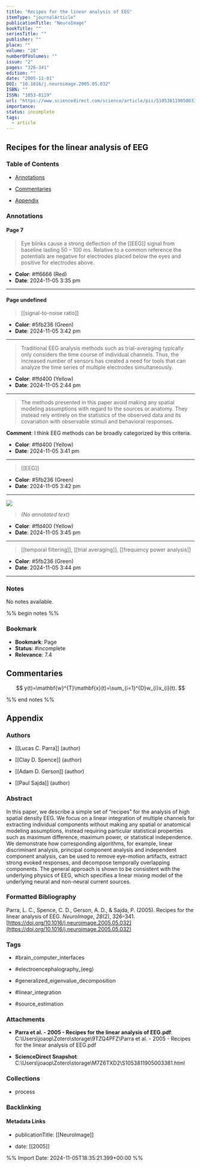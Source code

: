 ```yaml
---
title: "Recipes for the linear analysis of EEG"
itemType: "journalArticle"
publicationTitle: "NeuroImage"
bookTitle: ""
seriesTitle: ""
publisher: ""
place: ""
volume: "28"
numberOfVolumes: ""
issue: "2"
pages: "326-341"
edition: ""
date: "2005-11-01"
DOI: "10.1016/j.neuroimage.2005.05.032"
ISBN: ""
ISSN: "1053-8119"
url: "https://www.sciencedirect.com/science/article/pii/S1053811905003381"
importance: 
status: incomplete
tags:
  - article
---
```


## Recipes for the linear analysis of EEG

### Table of Contents

- [Annotations](#annotations)

+ [Commentaries](#commentaries)

- [Appendix](#appendix)

### Annotations




#### Page 7







> Eye blinks cause a strong deflection of the [[EEG]] signal from baseline lasting 50 – 100 ms. Relative to a common reference the potentials are negative for electrodes placed below the eyes and positive for electrodes above.





- **Color**: #ff6666 (Red)
- **Date**: 2024-11-05 3:35 pm

---



#### Page undefined








> [[signal-to-noise ratio]]





- **Color**: #5fb236 (Green)
- **Date**: 2024-11-05 3:42 pm

---







> Traditional EEG analysis methods such as trial-averaging typically only considers the time course of individual channels. Thus, the increased number of sensors has created a need for tools that can analyze the time series of multiple electrodes simultaneously.





- **Color**: #ffd400 (Yellow)
- **Date**: 2024-11-05 2:44 pm

---







> The methods presented in this paper avoid making any spatial modeling assumptions with regard to the sources or anatomy. They instead rely entirely on the statistics of the observed data and its covariation with observable stimuli and behavioral responses.




**Comment**: I think EEG methods can be broadly categorized by this criteria.


- **Color**: #ffd400 (Yellow)
- **Date**: 2024-11-05 3:41 pm

---








> [[EEG]]





- **Color**: #5fb236 (Green)
- **Date**: 2024-11-05 3:42 pm

---




![](<0 - Supplementary/images/parraRecipesLinearAnalysis2005.md/image-undefined-x301-y236.png>)



> *(No annotated text)*




- **Color**: #ffd400 (Yellow)
- **Date**: 2024-11-05 3:45 pm

---








> [[temporal filtering]], [[trial averaging]], [[frequency power analysis]]





- **Color**: #5fb236 (Green)
- **Date**: 2024-11-05 3:44 pm

---





### Notes


No notes available.


%% begin notes %%

### Bookmark

- **Bookmark**: Page <!-- Specify the page number or section -->
- **Status**: #incomplete
- **Relevance**: 7.4
## Commentaries

$$
y(t)=\mathbf{w}^{T}\mathbf{x}(t)=\sum_{i=1}^{D}w_{i}x_{i}(t).
$$

%% end notes %%

## Appendix

### Authors


- [[Lucas C. Parra]] (author)

- [[Clay D. Spence]] (author)

- [[Adam D. Gerson]] (author)

- [[Paul Sajda]] (author)



### Abstract

In this paper, we describe a simple set of “recipes” for the analysis of high spatial density EEG. We focus on a linear integration of multiple channels for extracting individual components without making any spatial or anatomical modeling assumptions, instead requiring particular statistical properties such as maximum difference, maximum power, or statistical independence. We demonstrate how corresponding algorithms, for example, linear discriminant analysis, principal component analysis and independent component analysis, can be used to remove eye-motion artifacts, extract strong evoked responses, and decompose temporally overlapping components. The general approach is shown to be consistent with the underlying physics of EEG, which specifies a linear mixing model of the underlying neural and non-neural current sources.


### Formatted Bibliography

Parra, L. C., Spence, C. D., Gerson, A. D., & Sajda, P. (2005). Recipes for the linear analysis of EEG. _NeuroImage_, _28_(2), 326–341. [https://doi.org/10.1016/j.neuroimage.2005.05.032](https://doi.org/10.1016/j.neuroimage.2005.05.032)


### Tags


- #brain_computer_interfaces

- #electroencephalography_(eeg)

- #generalized_eigenvalue_decomposition

- #linear_integration

- #source_estimation




### Attachments


- **Parra et al. - 2005 - Recipes for the linear analysis of EEG.pdf**: C:\Users\joaop\Zotero\storage\9TZQ4PFZ\Parra et al. - 2005 - Recipes for the linear analysis of EEG.pdf

- **ScienceDirect Snapshot**: C:\Users\joaop\Zotero\storage\M7Z6TXD2\S1053811905003381.html




### Collections


- process





### Backlinking


#### Metadata Links


- publicationTitle: [[NeuroImage]]




- date: [[2005]]





<!-- Any additional notes or comments -->


%% Import Date: 2024-11-05T18:35:21.399+00:00 %%
